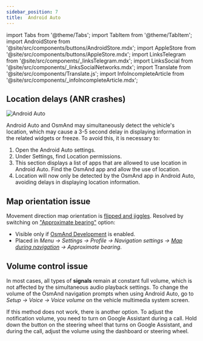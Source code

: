 ```yaml
---
sidebar_position: 7
title:  Android Auto
---
```


import Tabs from '@theme/Tabs';
import TabItem from '@theme/TabItem';
import AndroidStore from '@site/src/components/buttons/AndroidStore.mdx';
import AppleStore from '@site/src/components/buttons/AppleStore.mdx';
import LinksTelegram from '@site/src/components/_linksTelegram.mdx';
import LinksSocial from '@site/src/components/_linksSocialNetworks.mdx';
import Translate from '@site/src/components/Translate.js';
import InfoIncompleteArticle from '@site/src/components/_infoIncompleteArticle.mdx';



## Location delays (ANR crashes)

![Android Auto](@site/static/img/navigation/auto-car/android_auto_troubleshooting_1.png)

Android Auto and OsmAnd may simultaneously detect the vehicle's location, which may cause a 3-5 second delay in displaying information in the related widgets or freeze. To avoid this, it is necessary to:

1. Open the Android Auto settings.
2. Under Settings, find Location permissions.
3. This section displays a list of apps that are allowed to use location in Android Auto. Find the OsmAnd app and allow the use of location.
4. Location will now only be detected by the OsmAnd app in Android Auto, avoiding delays in displaying location information.


## Map orientation issue

Movement direction map orientation is [flipped and jiggles](https://github.com/osmandapp/OsmAnd/issues/16041). Resolved by switching on ["Approximate bearing"](../navigation/guidance/map-during-navigation.md#map-during-navigation) option:

- Visible only if [OsmAnd Development](../plugins/development.md) is enabled.
- Placed in *Menu → Settings → Profile → Navigation settings → [Map during navigation](../navigation/guidance/map-during-navigation.md) → Approximate bearing*.


## Volume control issue

In most cases, all types of **signals** remain at constant full volume, which is not affected by the simultaneous audio playback settings. To change the volume of the OsmAnd navigation prompts when using Android Auto, go to *Setup → Voice → Voice volume* on the vehicle multimedia system screen.  

If this method does not work, there is another option. To adjust the notification volume, you need to turn on Google Assistant during a call. Hold down the button on the steering wheel that turns on Google Assistant, and during the call, adjust the volume using the dashboard or steering wheel.  
